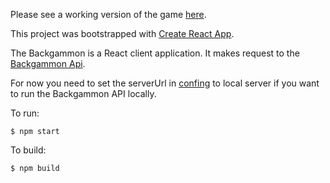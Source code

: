 Please see a working version of the game [here](https://danialm.github.io/backgammon/).

This project was bootstrapped with [Create React App](https://github.com/facebookincubator/create-react-app).

The Backgammon is a React client application. It makes request to the [Backgammon Api](https://danialm.github.io/backgammon-api/).

For now you need to set the serverUrl in [confing](https://github.com/danialm/backgammon/blob/master/src/js/config.js) to local server if you want to run the Backgammon API locally.

To run:
```
$ npm start
```

To build:
```
$ npm build
```
